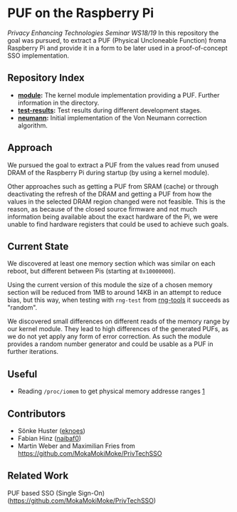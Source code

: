 # PUF on the Raspberry Pi
*Privacy Enhancing Technologies Seminar WS18/19*
In this repository the goal was pursued, to extract a PUF (Physical Uncloneable
Function) froma Raspberry Pi and provide it in a form to be later used in a
proof-of-concept SSO implementation.

## Repository Index
* **[module](module):** The kernel module implementation providing a PUF.
  Further information in the directory.
* **[test-results](test-results):** Test results during different development
  stages.
* **[neumann](neumann):** Initial implementation of the Von Neumann correction
  algorithm.

## Approach
We pursued the goal to extract a PUF from the values read from unused DRAM of
the Raspberry Pi during startup (by using a kernel module).

Other approaches such as getting a PUF from SRAM (cache) or through
deactivating the refresh of the DRAM and getting a PUF from how the values in
the selected DRAM region changed were not feasible. This is the reason, as
because of the closed source firmware and not much information being available
about the exact hardware of the Pi, we were unable to find hardware registers
that could be used to achieve such goals.

## Current State
We discovered at least one memory section which was similar on each reboot, but
different between Pis (starting at `0x10000000`).

Using the current version of this module the size of a chosen memory section
will be reduced from 1MB to around 14KB in an attempt to reduce bias, but this
way, when testing with `rng-test` from
[rng-tools](https://wiki.archlinux.org/index.php/Rng-tools) it succeeds as
"random".

We discovered small differences on different reads of the memory range by our
kernel module. They lead to high differences of the generated PUFs, as we do
not yet apply any form of error correction.
As such the module provides a random number generator and could be usable as a
PUF in further iterations.


## Useful
* Reading `/proc/iomem` to get physical memory addresse ranges [1](https://superuser.com/questions/480451/what-kind-of-memory-addresses-are-the-ones-shown-by-proc-ioports-and-proc-iomem)

## Contributors
* Sönke Huster ([eknoes](github.com/eknoes))
* Fabian Hinz ([naibaf0](github.com/naibaf0))
* Martin Weber and Maximilian Fries from https://github.com/MokaMokiMoke/PrivTechSSO

## Related Work
PUF based SSO (Single Sign-On) (https://github.com/MokaMokiMoke/PrivTechSSO)
